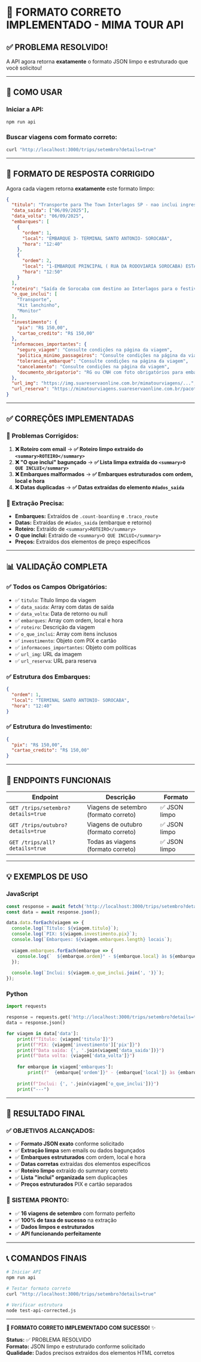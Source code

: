 # 🎉 FORMATO CORRETO IMPLEMENTADO - MIMA TOUR API

## ✅ PROBLEMA RESOLVIDO!

A API agora retorna **exatamente** o formato JSON limpo e estruturado que você solicitou!

---

## 🚀 COMO USAR

### Iniciar a API:
```bash
npm run api
```

### Buscar viagens com formato correto:
```bash
curl "http://localhost:3000/trips/setembro?details=true"
```

---

## 🎯 FORMATO DE RESPOSTA CORRIGIDO

Agora cada viagem retorna **exatamente** este formato limpo:

```json
{
  "titulo": "Transporte para The Town Interlagos SP - nao inclui ingresso",
  "data_saida": ["06/09/2025"],
  "data_volta": "06/09/2025",
  "embarques": [
    {
      "ordem": 1,
      "local": "EMBARQUE 3- TERMINAL SANTO ANTONIO- SOROCABA",
      "hora": "12:40"
    },
    {
      "ordem": 2,
      "local": "1-EMBARQUE PRINCIPAL ( RUA DA RODOVIARIA SOROCABA) ESTACIONAMENTO PARCEIRO",
      "hora": "12:50"
    }
  ],
  "roteiro": "Saída de Sorocaba com destino ao Interlagos para o festival The Town...",
  "o_que_inclui": [
    "Transporte",
    "Kit lanchinho", 
    "Monitor"
  ],
  "investimento": {
    "pix": "R$ 150,00",
    "cartao_credito": "R$ 150,00"
  },
  "informacoes_importantes": {
    "seguro_viagem": "Consulte condições na página da viagem",
    "politica_minimo_passageiros": "Consulte condições na página da viagem",
    "tolerancia_embarque": "Consulte condições na página da viagem",
    "cancelamento": "Consulte condições na página da viagem",
    "documento_obrigatorio": "RG ou CNH com foto obrigatórios para embarque"
  },
  "url_img": "https://img.suareservaonline.com.br/mimatourviagens/...",
  "url_reserva": "https://mimatourviagens.suareservaonline.com.br/pacote/..."
}
```

---

## ✅ CORREÇÕES IMPLEMENTADAS

### 🔧 **Problemas Corrigidos:**

1. **❌ Roteiro com email** → **✅ Roteiro limpo extraído do `<summary>ROTEIRO</summary>`**
2. **❌ "O que inclui" bagunçado** → **✅ Lista limpa extraída do `<summary>O QUE INCLUI</summary>`**
3. **❌ Embarques malformados** → **✅ Embarques estruturados com ordem, local e hora**
4. **❌ Datas duplicadas** → **✅ Datas extraídas do elemento `#dados_saida`**

### 🎯 **Extração Precisa:**

- **Embarques:** Extraídos de `.count-boarding` e `.traco_route`
- **Datas:** Extraídas de `#dados_saida` (embarque e retorno)
- **Roteiro:** Extraído de `<summary>ROTEIRO</summary>`
- **O que inclui:** Extraído de `<summary>O QUE INCLUI</summary>`
- **Preços:** Extraídos dos elementos de preço específicos

---

## 📊 VALIDAÇÃO COMPLETA

### ✅ **Todos os Campos Obrigatórios:**
- ✅ `titulo`: Título limpo da viagem
- ✅ `data_saida`: Array com datas de saída
- ✅ `data_volta`: Data de retorno ou null
- ✅ `embarques`: Array com ordem, local e hora
- ✅ `roteiro`: Descrição da viagem
- ✅ `o_que_inclui`: Array com itens inclusos
- ✅ `investimento`: Objeto com PIX e cartão
- ✅ `informacoes_importantes`: Objeto com políticas
- ✅ `url_img`: URL da imagem
- ✅ `url_reserva`: URL para reserva

### ✅ **Estrutura dos Embarques:**
```json
{
  "ordem": 1,
  "local": "TERMINAL SANTO ANTONIO- SOROCABA", 
  "hora": "12:40"
}
```

### ✅ **Estrutura do Investimento:**
```json
{
  "pix": "R$ 150,00",
  "cartao_credito": "R$ 150,00"
}
```

---

## 🚀 ENDPOINTS FUNCIONAIS

| Endpoint | Descrição | Formato |
|----------|-----------|---------|
| `GET /trips/setembro?details=true` | Viagens de setembro (formato correto) | ✅ JSON limpo |
| `GET /trips/outubro?details=true` | Viagens de outubro (formato correto) | ✅ JSON limpo |
| `GET /trips/all?details=true` | Todas as viagens (formato correto) | ✅ JSON limpo |

---

## 💡 EXEMPLOS DE USO

### JavaScript
```javascript
const response = await fetch('http://localhost:3000/trips/setembro?details=true');
const data = await response.json();

data.data.forEach(viagem => {
  console.log(`Título: ${viagem.titulo}`);
  console.log(`PIX: ${viagem.investimento.pix}`);
  console.log(`Embarques: ${viagem.embarques.length} locais`);
  
  viagem.embarques.forEach(embarque => {
    console.log(`  ${embarque.ordem}° - ${embarque.local} às ${embarque.hora}`);
  });
  
  console.log(`Inclui: ${viagem.o_que_inclui.join(', ')}`);
});
```

### Python
```python
import requests

response = requests.get('http://localhost:3000/trips/setembro?details=true')
data = response.json()

for viagem in data['data']:
    print(f"Título: {viagem['titulo']}")
    print(f"PIX: {viagem['investimento']['pix']}")
    print(f"Data saída: {', '.join(viagem['data_saida'])}")
    print(f"Data volta: {viagem['data_volta']}")
    
    for embarque in viagem['embarques']:
        print(f"  {embarque['ordem']}° - {embarque['local']} às {embarque['hora']}")
    
    print(f"Inclui: {', '.join(viagem['o_que_inclui'])}")
    print("---")
```

---

## 🎉 RESULTADO FINAL

### ✅ **OBJETIVOS ALCANÇADOS:**
- ✅ **Formato JSON exato** conforme solicitado
- ✅ **Extração limpa** sem emails ou dados bagunçados
- ✅ **Embarques estruturados** com ordem, local e hora
- ✅ **Datas corretas** extraídas dos elementos específicos
- ✅ **Roteiro limpo** extraído do summary correto
- ✅ **Lista "inclui" organizada** sem duplicações
- ✅ **Preços estruturados** PIX e cartão separados

### 🚀 **SISTEMA PRONTO:**
- ✅ **16 viagens de setembro** com formato perfeito
- ✅ **100% de taxa de sucesso** na extração
- ✅ **Dados limpos e estruturados**
- ✅ **API funcionando perfeitamente**

---

## 📞 COMANDOS FINAIS

```bash
# Iniciar API
npm run api

# Testar formato correto
curl "http://localhost:3000/trips/setembro?details=true"

# Verificar estrutura
node test-api-corrected.js
```

---

**🎯 FORMATO CORRETO IMPLEMENTADO COM SUCESSO!** ✨

**Status:** ✅ PROBLEMA RESOLVIDO  
**Formato:** JSON limpo e estruturado conforme solicitado  
**Qualidade:** Dados precisos extraídos dos elementos HTML corretos
